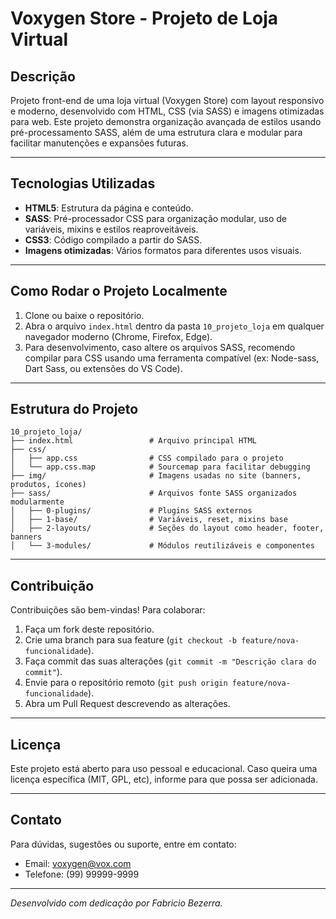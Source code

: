 
# Voxygen Store - Projeto de Loja Virtual

## Descrição
Projeto front-end de uma loja virtual (Voxygen Store) com layout responsivo e moderno, desenvolvido com HTML, CSS (via SASS) e imagens otimizadas para web. Este projeto demonstra organização avançada de estilos usando pré-processamento SASS, além de uma estrutura clara e modular para facilitar manutenções e expansões futuras.

---

## Tecnologias Utilizadas

- **HTML5**: Estrutura da página e conteúdo.
- **SASS**: Pré-processador CSS para organização modular, uso de variáveis, mixins e estilos reaproveitáveis.
- **CSS3**: Código compilado a partir do SASS.
- **Imagens otimizadas**: Vários formatos para diferentes usos visuais.

---

## Como Rodar o Projeto Localmente

1. Clone ou baixe o repositório.
2. Abra o arquivo `index.html` dentro da pasta `10_projeto_loja` em qualquer navegador moderno (Chrome, Firefox, Edge).
3. Para desenvolvimento, caso altere os arquivos SASS, recomendo compilar para CSS usando uma ferramenta compatível (ex: Node-sass, Dart Sass, ou extensões do VS Code).

---

## Estrutura do Projeto

```
10_projeto_loja/
├── index.html                 # Arquivo principal HTML
├── css/
│   ├── app.css                # CSS compilado para o projeto
│   └── app.css.map            # Sourcemap para facilitar debugging
├── img/                       # Imagens usadas no site (banners, produtos, ícones)
├── sass/                      # Arquivos fonte SASS organizados modularmente
│   ├── 0-plugins/             # Plugins SASS externos
│   ├── 1-base/                # Variáveis, reset, mixins base
│   ├── 2-layouts/             # Seções do layout como header, footer, banners
│   └── 3-modules/             # Módulos reutilizáveis e componentes
```

---

## Contribuição

Contribuições são bem-vindas! Para colaborar:

1. Faça um fork deste repositório.
2. Crie uma branch para sua feature (`git checkout -b feature/nova-funcionalidade`).
3. Faça commit das suas alterações (`git commit -m "Descrição clara do commit"`).
4. Envie para o repositório remoto (`git push origin feature/nova-funcionalidade`).
5. Abra um Pull Request descrevendo as alterações.

---

## Licença

Este projeto está aberto para uso pessoal e educacional. Caso queira uma licença específica (MIT, GPL, etc), informe para que possa ser adicionada.

---

## Contato

Para dúvidas, sugestões ou suporte, entre em contato:

- Email: voxygen@vox.com
- Telefone: (99) 99999-9999

---

*Desenvolvido com dedicação por Fabricio Bezerra.*
